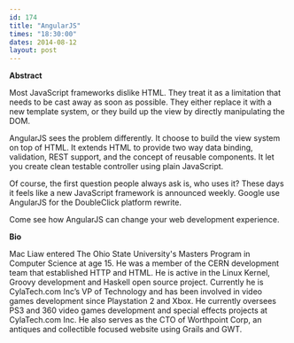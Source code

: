 ```yaml
---
id: 174
title: "AngularJS"
times: "18:30:00"
dates: 2014-08-12
layout: post
---
```

 **Abstract**

Most JavaScript frameworks dislike HTML. They treat it as a limitation that needs to be cast away as soon as possible. They either replace it with a new template system, or they build up the view by directly manipulating the DOM.  
  
AngularJS sees the problem differently. It choose to build the view system on top of HTML. It extends HTML to provide two way data binding, validation, REST support, and the concept of reusable components. It let you create clean testable controller using plain JavaScript.   
  
Of course, the first question people always ask is, who uses it? These days it feels like a new JavaScript framework is announced weekly. Google use AngularJS for the DoubleClick platform rewrite.   
  
Come see how AngularJS can change your web development experience.   

**Bio**

Mac Liaw entered The Ohio State University's Masters Program in Computer Science at age 15. He was a member of the CERN development team that established HTTP and HTML. He is active in the Linux Kernel, Groovy development and Haskell open source project. Currently he is CylaTech.com Inc’s VP of Technology and has been involved in video games development since Playstation 2 and Xbox. He currently oversees PS3 and 360 video games development and special effects projects at CylaTech.com Inc. He also serves as the CTO of Worthpoint Corp, an antiques and collectible focused website using Grails and GWT.

